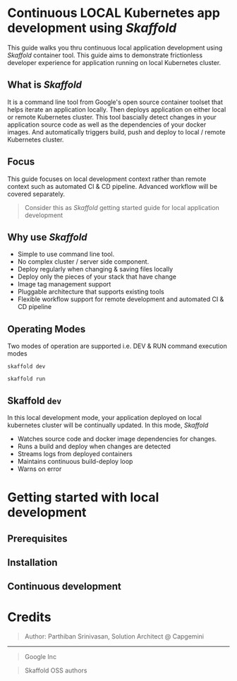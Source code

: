 # Continuous LOCAL Kubernetes app development using *Skaffold*
This guide walks you thru continuous local application development using *Skaffold* container tool. This guide aims to demonstrate frictionless developer experience for application running on local Kubernetes cluster.

## What is *Skaffold*
It is a command line tool from Google's open source container toolset that helps iterate an application locally. Then deploys application on either local or remote Kubernetes cluster. This tool bascially detect changes in your application source code as well as the dependencies of your docker images. And automatically triggers build, push and deploy to local / remote Kubernetes cluster.

## Focus
This guide focuses on local development context rather than remote context such as automated CI & CD pipeline. Advanced workflow will be covered separately.

> Consider this as *Skaffold* getting started guide for local application development

## Why use *Skaffold*
* Simple to use command line tool.
* No complex cluster / server side component.
* Deploy regularly when changing & saving files locally
* Deploy only the pieces of your stack that have change
* Image tag management support
* Pluggable architecture that supports existing tools
* Flexible workflow support for remote development and  automated CI & CD pipeline

## Operating Modes
Two modes of operation are supported i.e. DEV & RUN command execution modes

`skaffold dev`

`skaffold run`

## Skaffold `dev`
In this local development mode, your application deployed on local kubernetes cluster will be continually updated.  In this mode, *Skaffold*

* Watches source code and docker image dependencies for changes.
* Runs a build  and deploy when changes are detected
* Streams logs from deployed containers
* Maintains continuous build-deploy loop
* Warns on error

# Getting started with local development   
<Placeholder>

## Prerequisites   
<Placeholder>

## Installation   
<Placeholder>

## Continuous development
<Placeholder>

# Credits
>Author: Parthiban Srinivasan, Solution Architect @ Capgemini
___
>Google Inc

>Skaffold OSS authors
